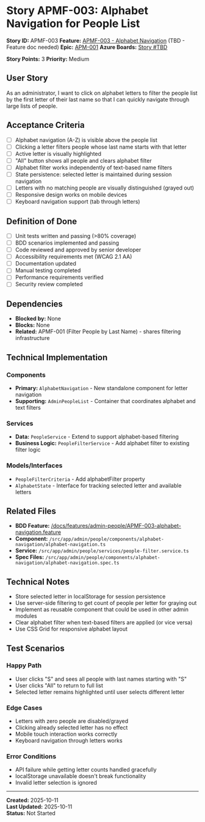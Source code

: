 # Story APMF-003: Alphabet Navigation for People List

**Story ID:** APMF-003
**Feature:** [APMF-003 - Alphabet Navigation](../features/admin-people/APMF-003-alphabet-navigation.md) (TBD - Feature doc needed)
**Epic:** [APM-001](../epics/APM-001-admin-people-management.md)
**Azure Boards:** [Story #TBD](https://dev.azure.com/rsalit1516/Hoops/_workitems/edit/TBD)

**Story Points:** 3
**Priority:** Medium  

## User Story
As an administrator, I want to click on alphabet letters to filter the people list by the first letter of their last name so that I can quickly navigate through large lists of people.

## Acceptance Criteria
- [ ] Alphabet navigation (A-Z) is visible above the people list
- [ ] Clicking a letter filters people whose last name starts with that letter
- [ ] Active letter is visually highlighted
- [ ] "All" button shows all people and clears alphabet filter
- [ ] Alphabet filter works independently of text-based name filters
- [ ] State persistence: selected letter is maintained during session navigation
- [ ] Letters with no matching people are visually distinguished (grayed out)
- [ ] Responsive design works on mobile devices
- [ ] Keyboard navigation support (tab through letters)

## Definition of Done
- [ ] Unit tests written and passing (>80% coverage)
- [ ] BDD scenarios implemented and passing
- [ ] Code reviewed and approved by senior developer
- [ ] Accessibility requirements met (WCAG 2.1 AA)
- [ ] Documentation updated
- [ ] Manual testing completed
- [ ] Performance requirements verified
- [ ] Security review completed

## Dependencies
- **Blocked by:** None
- **Blocks:** None
- **Related:** APMF-001 (Filter People by Last Name) - shares filtering infrastructure

## Technical Implementation
### Components
- **Primary:** `AlphabetNavigation` - New standalone component for letter navigation
- **Supporting:** `AdminPeopleList` - Container that coordinates alphabet and text filters

### Services
- **Data:** `PeopleService` - Extend to support alphabet-based filtering
- **Business Logic:** `PeopleFilterService` - Add alphabet filter to existing filter logic

### Models/Interfaces
- `PeopleFilterCriteria` - Add alphabetFilter property
- `AlphabetState` - Interface for tracking selected letter and available letters

## Related Files
- **BDD Feature:** [/docs/features/admin-people/APMF-003-alphabet-navigation.feature](../features/admin-people/APMF-003-alphabet-navigation.feature)
- **Component:** `/src/app/admin/people/components/alphabet-navigation/alphabet-navigation.ts`
- **Service:** `/src/app/admin/people/services/people-filter.service.ts`
- **Spec Files:** `/src/app/admin/people/components/alphabet-navigation/alphabet-navigation.spec.ts`

## Technical Notes
- Store selected letter in localStorage for session persistence
- Use server-side filtering to get count of people per letter for graying out
- Implement as reusable component that could be used in other admin modules
- Clear alphabet filter when text-based filters are applied (or vice versa)
- Use CSS Grid for responsive alphabet layout

## Test Scenarios
### Happy Path
- User clicks "S" and sees all people with last names starting with "S"
- User clicks "All" to return to full list
- Selected letter remains highlighted until user selects different letter

### Edge Cases
- Letters with zero people are disabled/grayed
- Clicking already selected letter has no effect
- Mobile touch interaction works correctly
- Keyboard navigation through letters works

### Error Conditions
- API failure while getting letter counts handled gracefully
- localStorage unavailable doesn't break functionality
- Invalid letter selection is ignored

---
**Created:** 2025-10-11  
**Last Updated:** 2025-10-11  
**Status:** Not Started